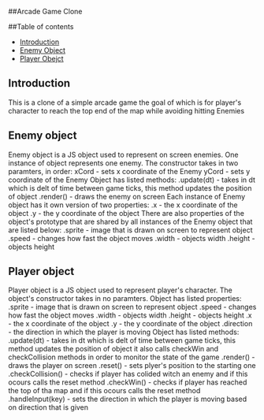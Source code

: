 ##Arcade Game Clone

##Table of contents

* [Introduction](#introduction)
* [Enemy Object](#enemy-object)
* [Player Obejct](#player-object)


## Introduction

This is a clone of a simple arcade game the goal of which is for player's
character to reach the top end of the map while avoiding hitting Enemies

## Enemy object
Enemy object is a JS object used to represent on screen enemies. One instance
of object represents one enemy. The constructor takes in two paramters, in order:
xCord - sets x coordinate of the Enemy
yCord - sets y coordinate of the Enemy
Object has listed methods:
.update(dt) - takes in dt which is delt of time between game ticks, this method
updates the position of object
.render() - draws the enemy on screen
Each instance of Enemy object has it own version of two properties:
.x - the x coordinate of the object
.y - the y coordinate of the object
There are also properties of the object's prototype that are shared by all
instances of the Enemy object that are listed below:
.sprite - image that is drawn on screen to represent object
.speed - changes how fast the object moves
.width - objects width
.height - objects height

## Player object
Player object is a JS object used to represent player's character.
The object's constructor takes in no paramters.
Object has listed properties:
.sprite - image that is drawn on screen to represent object
.speed - changes how fast the object moves
.width - objects width
.height - objects height
.x - the x coordinate of the object
.y - the y coordinate of the object
.direction - the direction in which the player is moving
Object has listed methods:
.update(dt) - takes in dt which is delt of time between game ticks, this method
updates the position of object it also calls checkWin and checkCollision methods
in order to monitor the state of the game
.render() - draws the player on screen
.reset() - sets plyer's position to the starting one
.checkCollision() - checks if player has colided witch an enemy and if this
ocours calls the reset method
.checkWin() - checks if player has reached the top of tha map and if this ocours
calls the reset method
.handleInput(key) - sets the direction in which the player is moving based
on direction that is given

